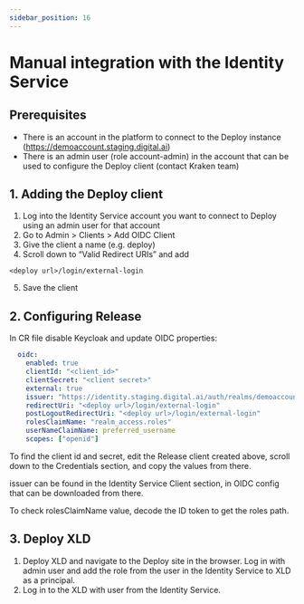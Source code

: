 ```yaml
---
sidebar_position: 16
---
```


#  Manual integration with the Identity Service

## Prerequisites
- There is an account in the platform to connect to the Deploy instance (https://demoaccount.staging.digital.ai)
- There is an admin user (role account-admin) in the account that can be used to configure the Deploy client (contact Kraken team)

## 1. Adding the Deploy client
1. Log into the Identity Service account you want to connect to Deploy using an admin user for that account
2. Go to Admin > Clients > Add OIDC Client
3. Give the client a name (e.g. deploy)
4. Scroll down to “Valid Redirect URIs” and add
```text
<deploy url>/login/external-login
```
5. Save the client

## 2. Configuring Release
In CR file disable Keycloak and update OIDC properties:
```yaml
  oidc:
    enabled: true
    clientId: "<client_id>"
    clientSecret: "<client secret>"
    external: true
    issuer: "https://identity.staging.digital.ai/auth/realms/demoaccount"
    redirectUri: "<deploy url>/login/external-login"
    postLogoutRedirectUri: "<deploy url>/login/external-login"
    rolesClaimName: "realm_access.roles"
    userNameClaimName: preferred_username
    scopes: ["openid"]
```
To find the client id and secret, edit the Release client created above, scroll down to the Credentials section, and copy the values from there.

issuer can be found in the Identity Service Client section, in OIDC config that can be downloaded from there.

To check rolesClaimName value, decode the ID token to get the roles path.

## 3. Deploy XLD
1. Deploy XLD and navigate to the Deploy site in the browser. Log in with admin user and add the role from the user in the Identity Service to XLD as a principal. 
2. Log in to the XLD with user from the Identity Service.
